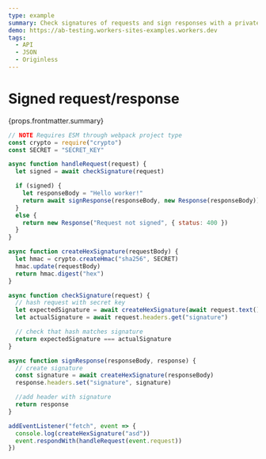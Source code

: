 ```yaml
---
type: example
summary: Check signatures of requests and sign responses with a private key.
demo: https://ab-testing.workers-sites-examples.workers.dev
tags:
  - API
  - JSON
  - Originless
---
```


# Signed request/response

<ContentColumn>
  <p>{props.frontmatter.summary}</p>
</ContentColumn>

```js
// NOTE Requires ESM through webpack project type
const crypto = require("crypto")
const SECRET = "SECRET_KEY"

async function handleRequest(request) {
  let signed = await checkSignature(request)

  if (signed) {
    let responseBody = "Hello worker!"
    return await signResponse(responseBody, new Response(responseBody))
  }
  else {
    return new Response("Request not signed", { status: 400 })
  }
}

async function createHexSignature(requestBody) {
  let hmac = crypto.createHmac("sha256", SECRET)
  hmac.update(requestBody)
  return hmac.digest("hex")
}

async function checkSignature(request) {
  // hash request with secret key
  let expectedSignature = await createHexSignature(await request.text())
  let actualSignature = await request.headers.get("signature")

  // check that hash matches signature
  return expectedSignature === actualSignature
}

async function signResponse(responseBody, response) {
  // create signature
  const signature = await createHexSignature(responseBody)
  response.headers.set("signature", signature)

  //add header with signature
  return response
}

addEventListener("fetch", event => {
  console.log(createHexSignature("asd"))
  event.respondWith(handleRequest(event.request))
})
```

<!-- ## Demo

<p><a href={props.frontmatter.demo}>Open demo</a></p>

<Demo src={props.frontmatter.demo} title={props.frontmatter.summary} height="395"/> -->
